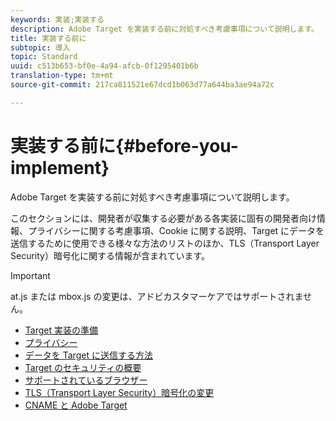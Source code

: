 ```yaml
---
keywords: 実装;実装する
description: Adobe Target を実装する前に対処すべき考慮事項について説明します。
title: 実装する前に
subtopic: 導入
topic: Standard
uuid: c513b653-bf0e-4a94-afcb-0f1295401b6b
translation-type: tm+mt
source-git-commit: 217ca811521e67dcd1b063d77a644ba3ae94a72c

---
```



# 実装する前に{#before-you-implement}

Adobe Target を実装する前に対処すべき考慮事項について説明します。

このセクションには、開発者が収集する必要がある各実装に固有の開発者向け情報、プライバシーに関する考慮事項、Cookie に関する説明、Target にデータを送信するために使用できる様々な方法のリストのほか、TLS（Transport Layer Security）暗号化に関する情報が含まれています。

>[!IMPORTANT]
>
>at.js または mbox.js の変更は、アドビカスタマーケアではサポートされません。

- [Target 実装の準備](prepare-to-implement-target.md)
- [プライバシー](c-privacy/privacy.md)
- [データを Target に送信する方法](c-methods-to-get-data-into-target/methods-to-get-data-into-target.md)
- [Target のセキュリティの概要](target-security-overview.md)
- [サポートされているブラウザー](supported-browsers.md)
- [TLS（Transport Layer Security）暗号化の変更](tls-transport-layer-security-encryption.md)
- [CNAME と Adobe Target](implement-cname-support-in-target.md)